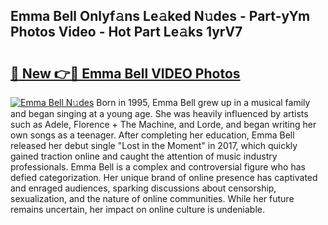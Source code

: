 ## Emma Bell Onlyf𝚊ns Le𝚊ked N𝚞des - Part-yYm Photos Video - Hot Part Le𝚊ks 1yrV7

# <h2><a href="http://ab46194.deff.icu/?id=Emma+Bell">🔗 New 👉🔴 Emma Bell VIDEO Photos</a></h2>

[![Emma Bell N𝚞des](https://i.imgur.com/rIISA9y.gif)](http://ab46194.deff.icu/?id=Emma+Bell)
Born in 1995, Emma Bell grew up in a musical family and began singing at a young age. She was heavily influenced by artists such as Adele, Florence + The Machine, and Lorde, and began writing her own songs as a teenager. After completing her education, Emma Bell released her debut single "Lost in the Moment" in 2017, which quickly gained traction online and caught the attention of music industry professionals. Emma Bell is a complex and controversial figure who has defied categorization. Her unique brand of online presence has captivated and enraged audiences, sparking discussions about censorship, sexualization, and the nature of online communities. While her future remains uncertain, her impact on online culture is undeniable.
